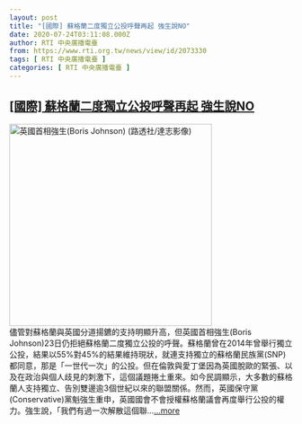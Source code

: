 ```yaml
---
layout: post
title: "[國際] 蘇格蘭二度獨立公投呼聲再起 強生說NO"
date: 2020-07-24T03:11:08.000Z
author: RTI 中央廣播電臺
from: https://www.rti.org.tw/news/view/id/2073330
tags: [ RTI 中央廣播電臺 ]
categories: [ RTI 中央廣播電臺 ]
---
```

<!--1595560268000-->
[[國際] 蘇格蘭二度獨立公投呼聲再起 強生說NO](https://www.rti.org.tw/news/view/id/2073330)
------

<div>
<img src="https://static.rti.org.tw/assets/thumbnails/2019/12/13/19066c2a09e965e230d753d7794a7905.jpg" width="360" alt="英國首相強生(Boris Johnson) (路透社/達志影像)" title="英國首相強生(Boris Johnson) (路透社/達志影像)"><br>儘管對蘇格蘭與英國分道揚鑣的支持明顯升高，但英國首相強生(Boris Johnson)23日仍拒絕蘇格蘭二度獨立公投的呼聲。蘇格蘭曾在2014年曾舉行獨立公投，結果以55%對45%的結果維持現狀，就連支持獨立的蘇格蘭民族黨(SNP)都同意，那是「一世代一次」的公投。但在倫敦與愛丁堡因為英國脫歐的緊張、以及在政治與個人歧見的刺激下，這個議題捲土重來。如今民調顯示，大多數的蘇格蘭人支持獨立、告別雙邊逾3個世紀以來的聯盟關係。然而，英國保守黨(Conservative)黨魁強生重申，英國國會不會授權蘇格蘭議會再度舉行公投的權力。強生說，「我們有過一次解散這個聯...<a target="_blank" href="https://www.rti.org.tw/news/view/id/2073330">...more</a>
</div>

